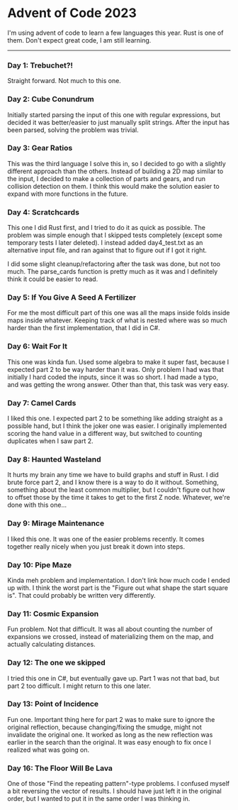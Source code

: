 # Advent of Code 2023

I'm using advent of code to learn a few languages this year. Rust is one of them.
Don't expect great code, I am still learning.

---
### Day 1: Trebuchet?!
Straight forward. Not much to this one.

### Day 2: Cube Conundrum
Initially started parsing the input of this one with regular expressions,
but decided it was better/easier to just manually split strings.
After the input has been parsed, solving the problem was trivial.

### Day 3: Gear Ratios
This was the third language I solve this in, so I decided to go with a slightly
different approach than the others. Instead of building a 2D map similar to the input,
I decided to make a collection of parts and gears, and run collision detection on them.
I think this would make the solution easier to expand with more functions in the future.

### Day 4: Scratchcards
This one I did Rust first, and I tried to do it as quick as possible.
The problem was simple enough that I skipped tests completely
(except some temporary tests I later deleted). I instead added day4_test.txt
as an alternative input file, and ran against that to figure out if I got it right.

I did some slight cleanup/refactoring after the task was done, but not too much.
The parse_cards function is pretty much as it was and I definitely think it
could be easier to read.

### Day 5: If You Give A Seed A Fertilizer
For me the most difficult part of this one was all the maps inside folds inside maps inside whatever.
Keeping track of what is nested where was so much harder than the first implementation,
that I did in C#.

### Day 6: Wait For It
This one was kinda fun. Used some algebra to make it super fast,
because I expected part 2 to be way harder than it was.
Only problem I had was that initially I hard coded the inputs, since it was so short.
I had made a typo, and was getting the wrong answer.
Other than that, this task was very easy.

### Day 7: Camel Cards
I liked this one. I expected part 2 to be something like adding straight as a possible hand,
but I think the joker one was easier. I originally implemented scoring the hand value in
a different way, but switched to counting duplicates when I saw part 2.

### Day 8: Haunted Wasteland
It hurts my brain any time we have to build graphs and stuff in Rust.
I did brute force part 2, and I know there is a way to do it without.
Something, something about the least common multiplier, but I couldn't figure out
how to offset those by the time it takes to get to the first Z node.
Whatever, we're done with this one...

### Day 9: Mirage Maintenance
I liked this one. It was one of the easier problems recently.
It comes together really nicely when you just break it down into steps.

### Day 10: Pipe Maze
Kinda meh problem and implementation. I don't link how much code I ended up with.
I think the worst part is the "Figure out what shape the start square is".
That could probably be written very differently.

### Day 11: Cosmic Expansion
Fun problem. Not that difficult. It was all about counting the number of expansions we crossed,
instead of materializing them on the map, and actually calculating distances.

### Day 12: The one we skipped
I tried this one in C#, but eventually gave up.
Part 1 was not that bad, but part 2 too difficult. I might return to this one later.

### Day 13: Point of Incidence
Fun one. Important thing here for part 2 was to make sure to ignore the original reflection,
because changing/fixing the smudge, might not invalidate the original one. It worked
as long as the new reflection was earlier in the search than the original. It was easy
enough to fix once I realized what was going on.

### Day 16: The Floor Will Be Lava
One of those "Find the repeating pattern"-type problems. I confused myself a bit reversing
the vector of results. I should have just left it in the original order, but I wanted to
put it in the same order I was thinking in.
